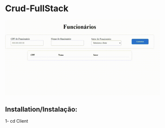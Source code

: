 # Crud-FullStack

<img src="Client/src/toReadme/crudVideogif.gif">


<h2>Installation/Instalação:</h2>

1- cd Client
